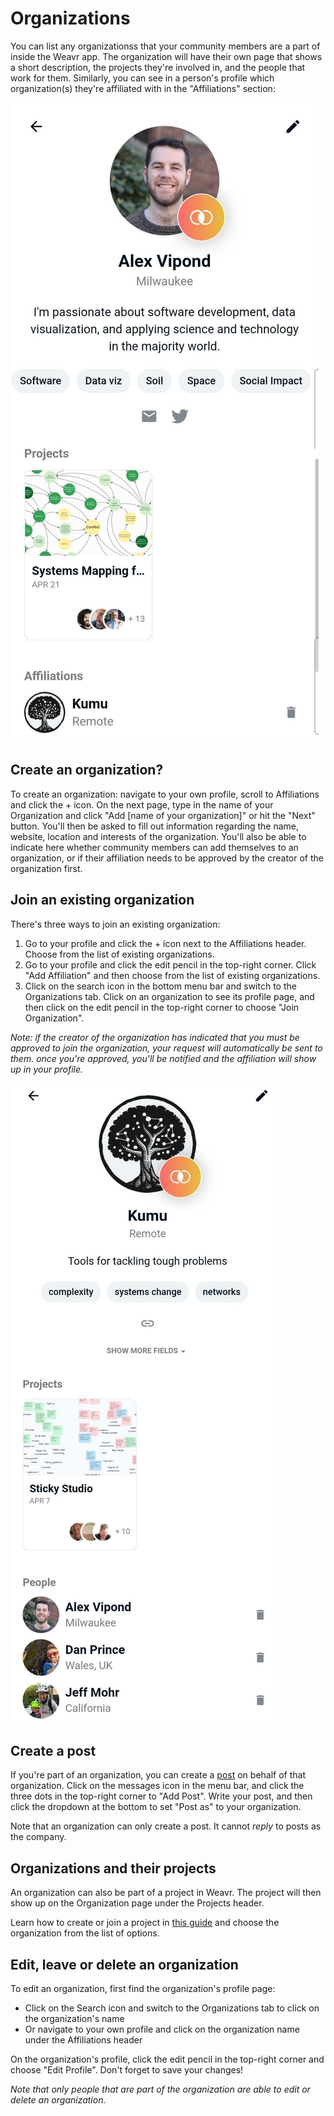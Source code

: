 # Organizations

You can list any organizationss that your community members are a part of inside the Weavr app. The organization will have their own page that shows a short description, the projects they're involved in, and the people that work for them. 
Similarly, you can see in a person's profile which organization(s) they're affiliated with in the "Affiliations" section: 

![Phone screenshot of affiliations](/images/affiliations.jpg)

## Create an organization? 

To create an organization: navigate to your own profile, scroll to Affiliations and click the + icon. 
On the next page, type in the name of your Organization and click "Add [name of your organization]" or hit the "Next" button. 
You'll then be asked to fill out information regarding the name, website, location and interests of the organization. 
You'll also be able to indicate here whether community members can add themselves to an organization, or if their affiliation needs to be approved by the creator of the organization first.  

## Join an existing organization

There's three ways to join an existing organization: 

1. Go to your profile and click the + icon next to the Affiliations header. Choose from the list of existing organizations. 
2. Go to your profile and click the edit pencil in the top-right corner. Click "Add Affiliation" and then choose from the list of existing organizations.
3. Click on the search icon in the bottom menu bar and switch to the Organizations tab. Click on an organization to see its profile page, and then click on the edit pencil in the top-right corner to choose "Join Organization".

_Note: if the creator of the organization has indicated that you must be approved to join the organization, your request will automatically be sent to them. 
once you're approved, you'll be notified and the affiliation will show up in your profile._

![Phone screenshot of organizations](/images/organizations.jpg)

## Create a post

If you're part of an organization, you can create a [post](https://help.weavr.app/guides/messages.html) on behalf of that organization. Click on the messages icon in the menu bar, and click the three dots in the top-right corner to "Add Post". Write your post, and then click the dropdown at the bottom to set "Post as" to your organization. 

Note that an organization can only create a post. It cannot _reply_ to posts as the company. 

## Organizations and their projects
An organization can also be part of a project in Weavr. The project will then show up on the Organization page under the Projects header. 

Learn how to create or join a project in [this guide](https://help.weavr.app/guides/projects.html) and choose the organization from the list of options. 

## Edit, leave or delete an organization
To edit an organization, first find the organization's profile page: 

- Click on the Search icon and switch to the Organizations tab to click on the organization's name 
- Or navigate to your own profile and click on the organization name under the Affiliations header

On the organization's profile, click the edit pencil in the top-right corner and choose "Edit Profile". Don't forget to save your changes!

_Note that only people that are part of the organization are able to edit or delete an organization._ 
